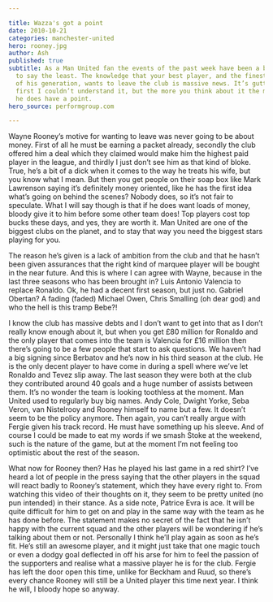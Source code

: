 ```yaml
---

title: Wazza's got a point
date: 2010-10-21
categories: manchester-united
hero: rooney.jpg
author: Ash
published: true
subtitle: As a Man United fan the events of the past week have been a bit worrying
  to say the least. The knowledge that your best player, and the finest English player
  of his generation, wants to leave the club is massive news. It’s gutting, and at
  first I couldn’t understand it, but the more you think about it the more you realise
  he does have a point.
hero_source: performgroup.com

---
```

Wayne Rooney’s motive for wanting to leave was never going to be about money. First of all he must be earning a packet already, secondly the club offered him a deal which they claimed would make him the highest paid player in the league, and thirdly I just don’t see him as that kind of bloke. True, he’s a bit of a dick when it comes to the way he treats his wife, but you know what I mean. But then you get people on their soap box like Mark Lawrenson saying it’s definitely money oriented, like he has the first idea what’s going on behind the scenes? Nobody does, so it’s not fair to speculate. What I will say though is that if he does want loads of money, bloody give it to him before some other team does! Top players cost top bucks these days, and yes, they are worth it. Man United are one of the biggest clubs on the planet, and to stay that way you need the biggest stars playing for you.

The reason he’s given is a lack of ambition from the club and that he hasn’t been given assurances that the right kind of marquee player will be bought in the near future. And this is where I can agree with Wayne, because in the last three seasons who has been brought in? Luis Antonio Valencia to replace Ronaldo. Ok, he had a decent first season, but just no. Gabriel Obertan? A fading (faded) Michael Owen, Chris Smalling (oh dear god) and who the hell is this tramp Bebe?!

I know the club has massive debts and I don’t want to get into that as I don’t really know enough about it, but when you get £80 million for Ronaldo and the only player that comes into the team is Valencia for £16 million then there’s going to be a few people that start to ask questions. We haven’t had a big signing since Berbatov and he’s now in his third season at the club. He is the only decent player to have come in during a spell where we’ve let Ronaldo and Tevez slip away. The last season they were both at the club they contributed around 40 goals and a huge number of assists between them. It’s no wonder the team is looking toothless at the moment. Man United used to regularly buy big names. Andy Cole, Dwight Yorke, Seba Veron, van Nistelrooy and Rooney himself to name but a few. It doesn’t seem to be the policy anymore. Then again, you can’t really argue with Fergie given his track record. He must have something up his sleeve. And of course I could be made to eat my words if we smash Stoke at the weekend, such is the nature of the game, but at the moment I’m not feeling too optimistic about the rest of the season.

What now for Rooney then? Has he played his last game in a red shirt? I’ve heard a lot of people in the press saying that the other players in the squad will react badly to Rooney’s statement, which they have every right to. From watching this video of their thoughts on it, they seem to be pretty united (no pun intended) in their stance. As a side note, Patrice Evra is ace. It will be quite difficult for him to get on and play in the same way with the team as he has done before. The statement makes no secret of the fact that he isn’t happy with the current squad and the other players will be wondering if he’s talking about them or not. Personally I think he’ll play again as soon as he’s fit. He’s still an awesome player, and it might just take that one magic touch or even a dodgy goal deflected in off his arse for him to feel the passion of the supporters and realise what a massive player he is for the club. Fergie has left the door open this time, unlike for Beckham and Ruud, so there’s every chance Rooney will still be a United player this time next year. I think he will, I bloody hope so anyway.